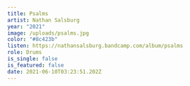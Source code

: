 ```yaml
---
title: Psalms
artist: Nathan Salsburg
year: "2021"
image: /uploads/psalms.jpg
color: "#8c423b"
listen: https://nathansalsburg.bandcamp.com/album/psalms
role: Drums
is_single: false
is_featured: false
date: 2021-06-10T03:23:51.202Z
---
```

